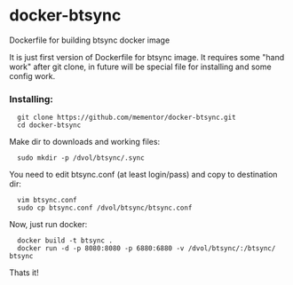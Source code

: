 docker-btsync
=============

Dockerfile for building btsync docker image

It is just first version of Dockerfile for btsync image.
It requires some "hand work" after git clone,
in future will be special file for installing and some config work.

### Installing: ###
```
  git clone https://github.com/mementor/docker-btsync.git
  cd docker-btsync
```

Make dir to downloads and working files:
```
  sudo mkdir -p /dvol/btsync/.sync
```

You need to edit btsync.conf (at least login/pass) and copy to destination dir:
```
  vim btsync.conf
  sudo cp btsync.conf /dvol/btsync/btsync.conf
```

Now, just run docker:
```
  docker build -t btsync .
  docker run -d -p 8080:8080 -p 6880:6880 -v /dvol/btsync/:/btsync/ btsync
```

Thats it!

